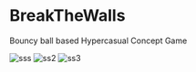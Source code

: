 # BreakTheWalls

Bouncy ball based Hypercasual Concept Game


![sss](https://user-images.githubusercontent.com/47754244/203745495-8b9b153e-ad0c-433e-8e46-be8d5180cef8.png)
![ss2](https://user-images.githubusercontent.com/47754244/203745498-e039a2fc-a8ee-4890-8d16-defab44c1ab2.png)
![ss3](https://user-images.githubusercontent.com/47754244/203745500-6e6b6457-f917-4223-9b92-52faad4d75f9.png)
